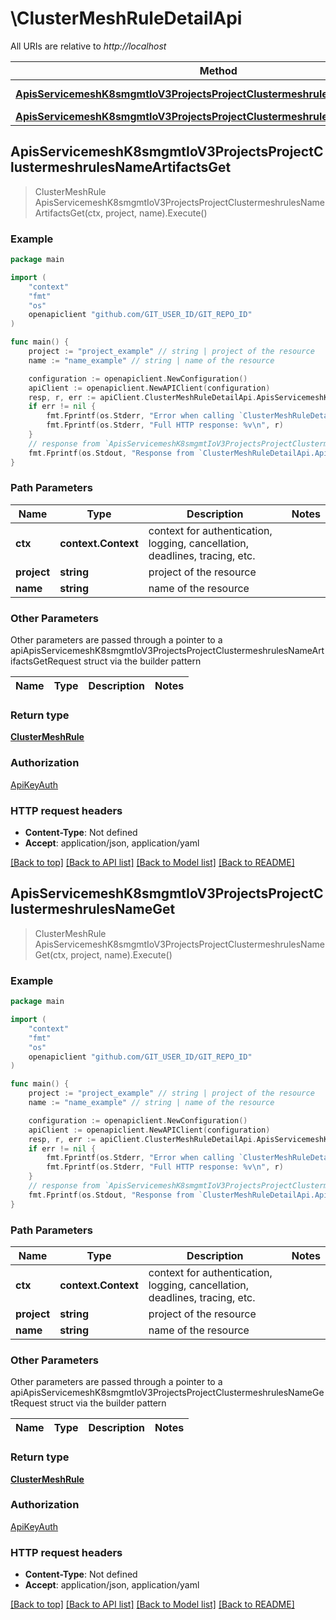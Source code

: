 # \ClusterMeshRuleDetailApi

All URIs are relative to *http://localhost*

Method | HTTP request | Description
------------- | ------------- | -------------
[**ApisServicemeshK8smgmtIoV3ProjectsProjectClustermeshrulesNameArtifactsGet**](ClusterMeshRuleDetailApi.md#ApisServicemeshK8smgmtIoV3ProjectsProjectClustermeshrulesNameArtifactsGet) | **Get** /apis/servicemesh.k8smgmt.io/v3/projects/{project}/clustermeshrules/{name}/artifacts | 
[**ApisServicemeshK8smgmtIoV3ProjectsProjectClustermeshrulesNameGet**](ClusterMeshRuleDetailApi.md#ApisServicemeshK8smgmtIoV3ProjectsProjectClustermeshrulesNameGet) | **Get** /apis/servicemesh.k8smgmt.io/v3/projects/{project}/clustermeshrules/{name} | 



## ApisServicemeshK8smgmtIoV3ProjectsProjectClustermeshrulesNameArtifactsGet

> ClusterMeshRule ApisServicemeshK8smgmtIoV3ProjectsProjectClustermeshrulesNameArtifactsGet(ctx, project, name).Execute()





### Example

```go
package main

import (
    "context"
    "fmt"
    "os"
    openapiclient "github.com/GIT_USER_ID/GIT_REPO_ID"
)

func main() {
    project := "project_example" // string | project of the resource
    name := "name_example" // string | name of the resource

    configuration := openapiclient.NewConfiguration()
    apiClient := openapiclient.NewAPIClient(configuration)
    resp, r, err := apiClient.ClusterMeshRuleDetailApi.ApisServicemeshK8smgmtIoV3ProjectsProjectClustermeshrulesNameArtifactsGet(context.Background(), project, name).Execute()
    if err != nil {
        fmt.Fprintf(os.Stderr, "Error when calling `ClusterMeshRuleDetailApi.ApisServicemeshK8smgmtIoV3ProjectsProjectClustermeshrulesNameArtifactsGet``: %v\n", err)
        fmt.Fprintf(os.Stderr, "Full HTTP response: %v\n", r)
    }
    // response from `ApisServicemeshK8smgmtIoV3ProjectsProjectClustermeshrulesNameArtifactsGet`: ClusterMeshRule
    fmt.Fprintf(os.Stdout, "Response from `ClusterMeshRuleDetailApi.ApisServicemeshK8smgmtIoV3ProjectsProjectClustermeshrulesNameArtifactsGet`: %v\n", resp)
}
```

### Path Parameters


Name | Type | Description  | Notes
------------- | ------------- | ------------- | -------------
**ctx** | **context.Context** | context for authentication, logging, cancellation, deadlines, tracing, etc.
**project** | **string** | project of the resource | 
**name** | **string** | name of the resource | 

### Other Parameters

Other parameters are passed through a pointer to a apiApisServicemeshK8smgmtIoV3ProjectsProjectClustermeshrulesNameArtifactsGetRequest struct via the builder pattern


Name | Type | Description  | Notes
------------- | ------------- | ------------- | -------------



### Return type

[**ClusterMeshRule**](ClusterMeshRule.md)

### Authorization

[ApiKeyAuth](../README.md#ApiKeyAuth)

### HTTP request headers

- **Content-Type**: Not defined
- **Accept**: application/json, application/yaml

[[Back to top]](#) [[Back to API list]](../README.md#documentation-for-api-endpoints)
[[Back to Model list]](../README.md#documentation-for-models)
[[Back to README]](../README.md)


## ApisServicemeshK8smgmtIoV3ProjectsProjectClustermeshrulesNameGet

> ClusterMeshRule ApisServicemeshK8smgmtIoV3ProjectsProjectClustermeshrulesNameGet(ctx, project, name).Execute()





### Example

```go
package main

import (
    "context"
    "fmt"
    "os"
    openapiclient "github.com/GIT_USER_ID/GIT_REPO_ID"
)

func main() {
    project := "project_example" // string | project of the resource
    name := "name_example" // string | name of the resource

    configuration := openapiclient.NewConfiguration()
    apiClient := openapiclient.NewAPIClient(configuration)
    resp, r, err := apiClient.ClusterMeshRuleDetailApi.ApisServicemeshK8smgmtIoV3ProjectsProjectClustermeshrulesNameGet(context.Background(), project, name).Execute()
    if err != nil {
        fmt.Fprintf(os.Stderr, "Error when calling `ClusterMeshRuleDetailApi.ApisServicemeshK8smgmtIoV3ProjectsProjectClustermeshrulesNameGet``: %v\n", err)
        fmt.Fprintf(os.Stderr, "Full HTTP response: %v\n", r)
    }
    // response from `ApisServicemeshK8smgmtIoV3ProjectsProjectClustermeshrulesNameGet`: ClusterMeshRule
    fmt.Fprintf(os.Stdout, "Response from `ClusterMeshRuleDetailApi.ApisServicemeshK8smgmtIoV3ProjectsProjectClustermeshrulesNameGet`: %v\n", resp)
}
```

### Path Parameters


Name | Type | Description  | Notes
------------- | ------------- | ------------- | -------------
**ctx** | **context.Context** | context for authentication, logging, cancellation, deadlines, tracing, etc.
**project** | **string** | project of the resource | 
**name** | **string** | name of the resource | 

### Other Parameters

Other parameters are passed through a pointer to a apiApisServicemeshK8smgmtIoV3ProjectsProjectClustermeshrulesNameGetRequest struct via the builder pattern


Name | Type | Description  | Notes
------------- | ------------- | ------------- | -------------



### Return type

[**ClusterMeshRule**](ClusterMeshRule.md)

### Authorization

[ApiKeyAuth](../README.md#ApiKeyAuth)

### HTTP request headers

- **Content-Type**: Not defined
- **Accept**: application/json, application/yaml

[[Back to top]](#) [[Back to API list]](../README.md#documentation-for-api-endpoints)
[[Back to Model list]](../README.md#documentation-for-models)
[[Back to README]](../README.md)

